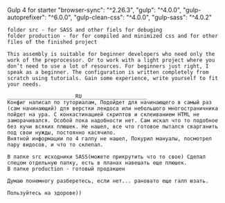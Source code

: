 Gulp 4 for starter
    "browser-sync": "^2.26.3",
    "gulp": "^4.0.0",
    "gulp-autoprefixer": "^6.0.0",
    "gulp-clean-css": "^4.0.0",
    "gulp-sass": "^4.0.2"
    
    folder src - for SASS and other fiels for debuging
    folder production - for for compiled and minimized css and for other files of the finished project
    
    This assembly is suitable for beginner developers who need only the work of the preprocessor. Or to work with a light project where you don’t need to use a lot of resources. For beginners just right, I speak as a beginner. The configuration is written completely from scratch using tutorials. Gain some experience, write yourself to fit your needs.
    
    ______________________RU_____________________
    Конфиг написал по туториалам, Подойдет для начинающего в самый раз (сам начинающий) для верстки лендоса или небольшого многостраничника пойдет на ура. С конкастинацией скриптов и склеиванием HTML не заморачивался. Особой пока надобности нет. Сам искал что то подобное без кучи всяких плюшек. Не нашел, все что готовое пытался сварганить под свои нужды, постоянно касячило.
    Внятной информации по 4 галпу не нашел, Покурил мануалы, посмотрел пару видосов, и что то склепал. 
    
    В папке src исходники SASS(можете прикрутить что то свое) Сделал спецом отдельную папку, есть в планах навешать еще плюшек.
    В папке production - готовый продакшен 
    
    Думаю понемногу разберетесь, если нет... рановато еще галп юзать.
    
    Пользуйтесь на здорове))
